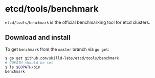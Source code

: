 # etcd/tools/benchmark

`etcd/tools/benchmark` is the official benchmarking tool for etcd clusters.

## Download and install
To get `benchmark` from the `master` branch via `go get`:
```sh
$ go get github.com/skilld-labs/etcd/tools/benchmark
# GOPATH should be set
$ ls $GOPATH/bin
benchmark
```
